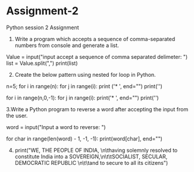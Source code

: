 # Assignment-2
Python session 2 Assignment
1. Write a program which accepts a sequence of comma-separated numbers from console and
generate a list.

Value = input("input accept a sequence of comma separated delimeter: ")
list = Value.split(",")
print(list)

2. Create the below pattern using nested for loop in Python.

n=5;
for i in range(n):
    for j in range(i):
        print ('* ', end="")
    print('')

for i in range(n,0,-1):
    for j in range(i):
        print('* ', end="")
    print('')
    
3.Write a Python program to reverse a word after accepting the input from the user.

word = input("Input a word to reverse: ")

for char in range(len(word) - 1, -1, -1):
     print(word[char], end="")
     

4. print("WE, THE PEOPLE OF INDIA, \n\thaving solemnly resolved to constitute India into a SOVEREIGN,\n\t\tSOCIALIST, SECULAR, DEMOCRATIC REPUBLIC \n\t\tand to secure to all its citizens")
